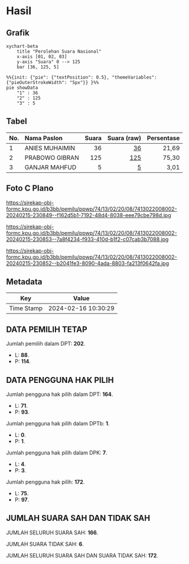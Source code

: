 # Hasil

## Grafik

```mermaid
xychart-beta
    title "Perolehan Suara Nasional"
    x-axis [01, 02, 03]
    y-axis "Suara" 0 --> 125
    bar [36, 125, 5]
```

```mermaid
%%{init: {"pie": {"textPosition": 0.5}, "themeVariables": {"pieOuterStrokeWidth": "5px"}} }%%
pie showData
    "1" : 36
    "2" : 125
    "3" : 5
```

## Tabel

| No. | Nama Paslon    | Suara | Suara (raw) | Persentase |
|:--- |:-------------- | -----:| -----------:| ----------:|
| 1   | ANIES MUHAIMIN | 36    | [36][p-1]   | 21,69      |
| 2   | PRABOWO GIBRAN | 125   | [125][p-2]  | 75,30      |
| 3   | GANJAR MAHFUD  | 5     | [5][p-3]    | 3,01       |


[p-1]: https://github.com/gigit-pemilu/pemilu-2024/blob/main/pilpres/hitung-suara/sub/74-sulawesi-tenggara/sub/13-muna-barat/sub/02-barangka/sub/2008-lapolea/sub/002-tps/sub/paslon-1.txt
[p-2]: https://github.com/gigit-pemilu/pemilu-2024/blob/main/pilpres/hitung-suara/sub/74-sulawesi-tenggara/sub/13-muna-barat/sub/02-barangka/sub/2008-lapolea/sub/002-tps/sub/paslon-2.txt
[p-3]: https://github.com/gigit-pemilu/pemilu-2024/blob/main/pilpres/hitung-suara/sub/74-sulawesi-tenggara/sub/13-muna-barat/sub/02-barangka/sub/2008-lapolea/sub/002-tps/sub/paslon-3.txt

## Foto C Plano

https://sirekap-obj-formc.kpu.go.id/b3bb/pemilu/ppwp/74/13/02/20/08/7413022008002-20240215-230849--f162d5b1-7192-48d4-8038-eee79cbe798d.jpg

https://sirekap-obj-formc.kpu.go.id/b3bb/pemilu/ppwp/74/13/02/20/08/7413022008002-20240215-230853--7a8f4234-f933-410d-b1f2-c07cab3b7088.jpg

https://sirekap-obj-formc.kpu.go.id/b3bb/pemilu/ppwp/74/13/02/20/08/7413022008002-20240215-230852--b2041fe3-8090-4ada-8803-fa213f0642fa.jpg


## Metadata

| Key        | Value               |
| ---------- | ------------------- |
| Time Stamp | 2024-02-16 10:30:29 |


## DATA PEMILIH TETAP

Jumlah pemilih dalam DPT: **202**.
 * L: **88**.
 * P: **114**.

## DATA PENGGUNA HAK PILIH

Jumlah pengguna hak pilih dalam DPT: **164**.
 * L: **71**.
 * P: **93**.

Jumlah pengguna hak pilih dalam DPTb: **1**.
 * L: **0**.
 * P: **1**.

Jumlah pengguna hak pilih dalam DPK: **7**.
 * L: **4**.
 * P: **3**.

Jumlah pengguna hak pilih: **172**.
 * L: **75**.
 * P: **97**.

## JUMLAH SUARA SAH DAN TIDAK SAH

JUMLAH SELURUH SUARA SAH: **166**.

JUMLAH SUARA TIDAK SAH: **6**.

JUMLAH SELURUH SUARA SAH DAN SUARA TIDAK SAH: **172**.


